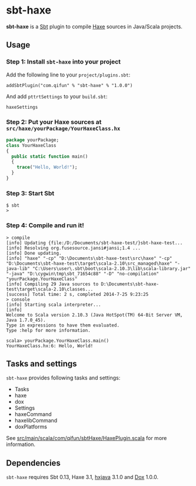 # sbt-haxe

**sbt-haxe** is a [Sbt](http://www.scala-sbt.org/) plugin to compile [Haxe](http://www.haxe.org/) sources in Java/Scala projects.

## Usage

### Step 1: Install `sbt-haxe` into your project

Add the following line to your `project/plugins.sbt`:

    addSbtPlugin("com.qifun" % "sbt-haxe" % "1.0.0")

And add `pttrtSettings` to your `build.sbt`:

    haxeSettings

### Step 2: Put your Haxe sources at `src/haxe/yourPackage/YourHaxeClass.hx`

``` haxe
package yourPackage;
class YourHaxeClass
{
  public static function main()
  {
    trace("Hello, World!");
  }
}
```

### Step 3: Start Sbt

```
$ sbt
> 
```

### Step 4: Compile and run it!

```
> compile
[info] Updating {file:/D:/Documents/sbt-haxe-test/}sbt-haxe-test...
[info] Resolving org.fusesource.jansi#jansi;1.4 ...
[info] Done updating.
[info] "haxe" "-cp" "D:\Documents\sbt-haxe-test\src\haxe" "-cp" "D:\Documents\sbt-haxe-test\target\scala-2.10\src_managed\haxe" "-java-lib" "C:\Users\user\.sbt\boot\scala-2.10.3\lib\scala-library.jar" "-java" "D:\cygwin\tmp\sbt_71654c88" "-D" "no-compilation" "yourPackage.YourHaxeClass"
[info] Compiling 29 Java sources to D:\Documents\sbt-haxe-test\target\scala-2.10\classes...
[success] Total time: 2 s, completed 2014-7-25 9:23:25
> console
[info] Starting scala interpreter...
[info]
Welcome to Scala version 2.10.3 (Java HotSpot(TM) 64-Bit Server VM, Java 1.7.0_45).
Type in expressions to have them evaluated.
Type :help for more information.

scala> yourPackage.YourHaxeClass.main()
YourHaxeClass.hx:6: Hello, World!
```

## Tasks and settings

`sbt-haxe` provides following tasks and settings:

 * Tasks
  * haxe
  * dox
 * Settings
  * haxeCommand
  * haxelibCommand
  * doxPlatforms

See [src/main/scala/com/qifun/sbtHaxe/HaxePlugin.scala](https://bitbucket.org/qforce/sbt-haxe/src/master/src/main/scala/com/qifun/sbtHaxe/HaxePlugin.scala#cl-34) for more information.

## Dependencies

`sbt-haxe` requires Sbt 0.13, Haxe 3.1, [hxjava](http://lib.haxe.org/p/hxjava) 3.1.0 and [Dox](http://lib.haxe.org/p/dox) 1.0.0.